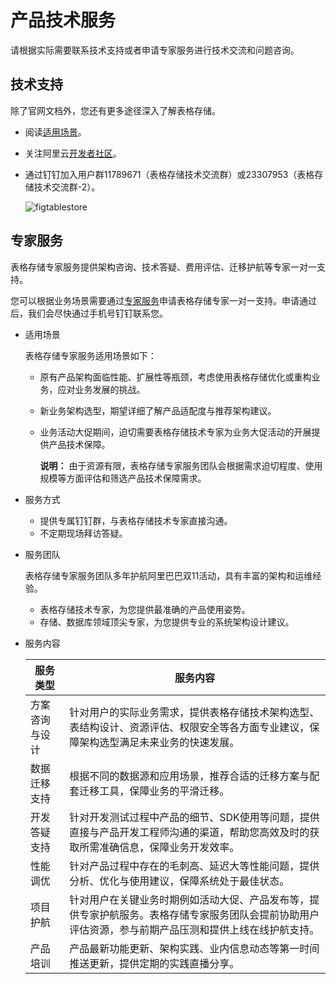 # 产品技术服务

请根据实际需要联系技术支持或者申请专家服务进行技术交流和问题咨询。

## 技术支持

除了官网文档外，您还有更多途径深入了解表格存储。

-   阅读[适用场景](/cn.zh-CN/产品简介/适用场景.md)。
-   关注阿里云[开发者社区](https://developer.aliyun.com/group/storage?spm=a2c6h.12883283.1377930.22.2708201cobJZGN#/?_k=vn5a08)。
-   通过钉钉加入用户群11789671（表格存储技术交流群）或23307953（表格存储技术交流群-2）。

    ![figtablestore](https://static-aliyun-doc.oss-accelerate.aliyuncs.com/assets/img/zh-CN/3085767061/p195790.png)


## 专家服务

表格存储专家服务提供架构咨询、技术答疑、费用评估、迁移护航等专家一对一支持。

您可以根据业务场景需要通过[专家服务](https://page.aliyun.com/form/act1956942306/index.htm)申请表格存储专家一对一支持。申请通过后，我们会尽快通过手机号钉钉联系您。

-   适用场景

    表格存储专家服务适用场景如下：

    -   原有产品架构面临性能、扩展性等瓶颈，考虑使用表格存储优化或重构业务，应对业务发展的挑战。
    -   新业务架构选型，期望详细了解产品适配度与推荐架构建议。
    -   业务活动大促期间，迫切需要表格存储技术专家为业务大促活动的开展提供产品技术保障。

        **说明：** 由于资源有限，表格存储专家服务团队会根据需求迫切程度、使用规模等方面评估和筛选产品技术保障需求。

-   服务方式
    -   提供专属钉钉群，与表格存储技术专家直接沟通。
    -   不定期现场拜访答疑。
-   服务团队

    表格存储专家服务团队多年护航阿里巴巴双11活动，具有丰富的架构和运维经验。

    -   表格存储技术专家，为您提供最准确的产品使用姿势。
    -   存储、数据库领域顶尖专家，为您提供专业的系统架构设计建议。
-   服务内容

    |服务类型|服务内容|
    |----|----|
    |方案咨询与设计|针对用户的实际业务需求，提供表格存储技术架构选型、表结构设计、资源评估、权限安全等各方面专业建议，保障架构选型满足未来业务的快速发展。|
    |数据迁移支持|根据不同的数据源和应用场景，推荐合适的迁移方案与配套迁移工具，保障业务的平滑迁移。|
    |开发答疑支持|针对开发测试过程中产品的细节、SDK使用等问题，提供直接与产品开发工程师沟通的渠道，帮助您高效及时的获取所需准确信息，保障业务开发效率。|
    |性能调优|针对产品过程中存在的毛刺高、延迟大等性能问题，提供分析、优化与使用建议，保障系统处于最佳状态。|
    |项目护航|针对用户在关键业务时期例如活动大促、产品发布等，提供专家护航服务。表格存储专家服务团队会提前协助用户评估资源，参与前期产品压测和提供上线在线护航支持。|
    |产品培训|产品最新功能更新、架构实践、业内信息动态等第一时间推送更新，提供定期的实践直播分享。|


